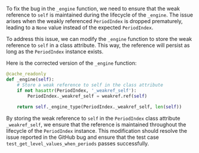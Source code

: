 To fix the bug in the `_engine` function, we need to ensure that the weak reference to `self` is maintained during the lifecycle of the `_engine`. The issue arises when the weakly referenced `PeriodIndex` is dropped prematurely, leading to a `None` value instead of the expected `PeriodIndex`.

To address this issue, we can modify the `_engine` function to store the weak reference to `self` in a class attribute. This way, the reference will persist as long as the `PeriodIndex` instance exists.

Here is the corrected version of the `_engine` function:

```python
@cache_readonly
def _engine(self):
    # Store a weak reference to self in the class attribute
    if not hasattr(PeriodIndex, '_weakref_self'):
        PeriodIndex._weakref_self = weakref.ref(self)
        
    return self._engine_type(PeriodIndex._weakref_self, len(self))
```

By storing the weak reference to `self` in the `PeriodIndex` class attribute `_weakref_self`, we ensure that the reference is maintained throughout the lifecycle of the `PeriodIndex` instance. This modification should resolve the issue reported in the GitHub bug and ensure that the test case `test_get_level_values_when_periods` passes successfully.